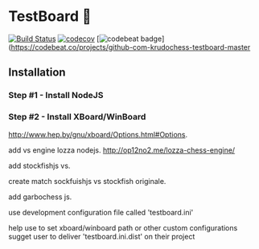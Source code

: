 # TestBoard 🏁
[![Build Status](https://travis-ci.org/krudochess/testboard.svg?branch=master)](https://travis-ci.org/krudochess/testboard)
[![codecov](https://codecov.io/gh/krudochess/testboard/branch/master/graph/badge.svg)](https://codecov.io/gh/krudochess/testboard)
[![codebeat badge](https://codebeat.co/badges/bbf5c0da-d3bb-4e10-80af-1984f56c0e4e)](https://codebeat.co/projects/github-com-krudochess-testboard-master

## Installation


### Step #1 - Install NodeJS

### Step #2 - Install XBoard/WinBoard


http://www.hep.by/gnu/xboard/Options.html#Options. 



add vs engine lozza nodejs. 
http://op12no2.me/lozza-chess-engine/  


add stockfishjs vs. 


create match sockfuishjs vs stockfish originale. 


add garbochess js.   

use development configuration file called 'testboard.ini'

help use to set xboard/winboard path or other custom configurations  
sugget user to deliver 'testboard.ini.dist' on their project  


